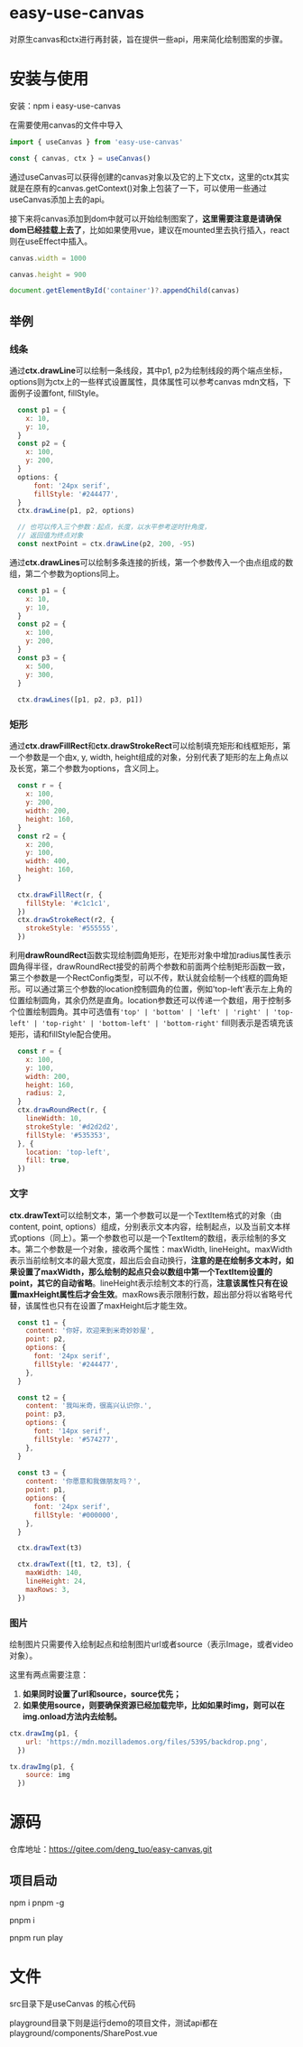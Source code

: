 # easy-use-canvas

对原生canvas和ctx进行再封装，旨在提供一些api，用来简化绘制图案的步骤。

# 安装与使用

安装：npm i easy-use-canvas

在需要使用canvas的文件中导入

```javascript
import { useCanvas } from 'easy-use-canvas'

const { canvas, ctx } = useCanvas()
```

通过useCanvas可以获得创建的canvas对象以及它的上下文ctx，这里的ctx其实就是在原有的canvas.getContext()对象上包装了一下，可以使用一些通过useCanvas添加上去的api。

接下来将canvas添加到dom中就可以开始绘制图案了，**这里需要注意是请确保dom已经挂载上去了**，比如如果使用vue，建议在mounted里去执行插入，react则在useEffect中插入。

```javascript
canvas.width = 1000

canvas.height = 900

document.getElementById('container')?.appendChild(canvas)
```



## 举例

### 线条

通过**ctx.drawLine**可以绘制一条线段，其中p1, p2为绘制线段的两个端点坐标，options则为ctx上的一些样式设置属性，具体属性可以参考canvas mdn文档，下面例子设置font, fillStyle。

```javascript
  const p1 = {
    x: 10,
    y: 10,
  }
  const p2 = {
    x: 100,
    y: 200,
  }
  options: {
      font: '24px serif',
      fillStyle: '#244477',
  }
  ctx.drawLine(p1, p2, options)

  // 也可以传入三个参数：起点，长度，以水平参考逆时针角度，
  // 返回值为终点对象
  const nextPoint = ctx.drawLine(p2, 200, -95)
```

通过**ctx.drawLines**可以绘制多条连接的折线，第一个参数传入一个由点组成的数组，第二个参数为options同上。

```javascript
  const p1 = {
    x: 10,
    y: 10,
  }
  const p2 = {
    x: 100,
    y: 200,
  }
  const p3 = {
    x: 500,
    y: 300,
  }
  
  ctx.drawLines([p1, p2, p3, p1])
```

### 矩形

通过**ctx.drawFillRect**和**ctx.drawStrokeRect**可以绘制填充矩形和线框矩形，第一个参数是一个由x, y, width, height组成的对象，分别代表了矩形的左上角点以及长宽，第二个参数为options，含义同上。

```javascript
  const r = {
    x: 100,
    y: 200,
    width: 200,
    height: 160,
  }
  const r2 = {
    x: 200,
    y: 100,
    width: 400,
    height: 160,
  }
  
  ctx.drawFillRect(r, {
    fillStyle: '#c1c1c1',
  })
  ctx.drawStrokeRect(r2, {
    strokeStyle: '#555555',
  })
```

利用**drawRoundRect**函数实现绘制圆角矩形，在矩形对象中增加radius属性表示圆角得半径，drawRoundRect接受的前两个参数和前面两个绘制矩形函数一致，第三个参数是一个RectConfig类型，可以不传，默认就会绘制一个线框的圆角矩形。可以通过第三个参数的location控制圆角的位置，例如'top-left'表示左上角的位置绘制圆角，其余仍然是直角。location参数还可以传递一个数组，用于控制多个位置绘制圆角。其中可选值有`'top' | 'bottom' | 'left' | 'right' | 'top-left' | 'top-right' | 'bottom-left' | 'bottom-right'`
fill则表示是否填充该矩形，请和fillStyle配合使用。
```javascript
  const r = {
    x: 100,
    y: 100,
    width: 200,
    height: 160,
    radius: 2,
  }
  ctx.drawRoundRect(r, {
    lineWidth: 10,
    strokeStyle: '#d2d2d2',
    fillStyle: '#535353',
  }, {
    location: 'top-left',
    fill: true,
  })
```

### 文字

**ctx.drawText**可以绘制文本，第一个参数可以是一个TextItem格式的对象（由content, point, options）组成，分别表示文本内容，绘制起点，以及当前文本样式options（同上）。第一个参数也可以是一个TextItem的数组，表示绘制的多文本。第二个参数是一个对象，接收两个属性：maxWidth, lineHeight。maxWidth表示当前绘制文本的最大宽度，超出后会自动换行，**注意的是在绘制多文本时，如果设置了maxWidth，那么绘制的起点只会以数组中第一个TextItem设置的point，其它的自动省略**。lineHeight表示绘制文本的行高，**注意该属性只有在设置maxHeight属性后才会生效**。maxRows表示限制行数，超出部分将以省略号代替，该属性也只有在设置了maxHeight后才能生效。

```javascript
  const t1 = {
    content: '你好，欢迎来到米奇妙妙屋',
    point: p2,
    options: {
      font: '24px serif',
      fillStyle: '#244477',
    },
  }

  const t2 = {
    content: '我叫米奇，很高兴认识你.',
    point: p3,
    options: {
      font: '14px serif',
      fillStyle: '#574277',
    },
  }
  
  const t3 = {
    content: '你愿意和我做朋友吗？',
    point: p1,
    options: {
      font: '24px serif',
      fillStyle: '#000000',
    },
  }

  ctx.drawText(t3)

  ctx.drawText([t1, t2, t3], {
    maxWidth: 140,
    lineHeight: 24,
    maxRows: 3,
  })
```

### 图片

绘制图片只需要传入绘制起点和绘制图片url或者source（表示Image，或者video对象）。

这里有两点需要注意：

1. **如果同时设置了url和source，source优先；**
2. **如果使用source，则要确保资源已经加载完毕，比如如果时img，则可以在img.onload方法内去绘制。**

```javascript
ctx.drawImg(p1, {
    url: 'https://mdn.mozillademos.org/files/5395/backdrop.png',
  })

tx.drawImg(p1, {
    source: img
  })
```



# 源码

仓库地址：https://gitee.com/deng_tuo/easy-canvas.git



## 项目启动

npm i pnpm -g

pnpm i

pnpm run play

# 文件
src目录下是useCanvas 的核心代码

playground目录下则是运行demo的项目文件，测试api都在playground/components/SharePost.vue
